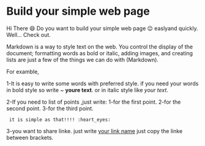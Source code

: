 # Build your simple web page
Hi There :smile:
Do you want to build your simple web page :wink: easlyand quickly.
Well... Check out.

Markdown is a way to style text on the web. You control the display of the document; formatting words as bold or italic, adding images, and creating lists are just a few of the things we can do with (Markdown).

For examble,

1-It is easy to write some words with preferred style.
if you need your words in bold style so write ~ **youre text**.
or in italic style like  *your text*.

2-If you need to list of points ,just write:
     1-for the first point.
     2-for the second point.
     3-for the third point.
     
     it is simple as that!!!! :heart_eyes:
     
3-you want to share linke.
just write [your link name](khttp://github.com) just copy the linke between brackets.


     
     



